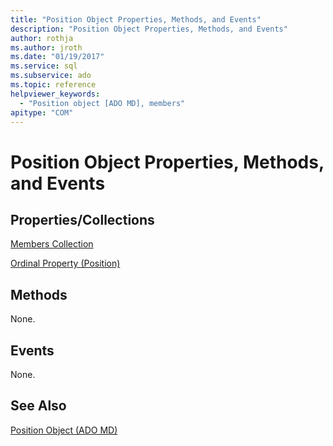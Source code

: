 ```yaml
---
title: "Position Object Properties, Methods, and Events"
description: "Position Object Properties, Methods, and Events"
author: rothja
ms.author: jroth
ms.date: "01/19/2017"
ms.service: sql
ms.subservice: ado
ms.topic: reference
helpviewer_keywords:
  - "Position object [ADO MD], members"
apitype: "COM"
---
```

# Position Object Properties, Methods, and Events
## Properties/Collections  
 [Members Collection](./members-collection-ado-md.md)  
  
 [Ordinal Property (Position)](./ordinal-property-ado-md-position.md)  
  
## Methods  
 None.  
  
## Events  
 None.  
  
## See Also  
 [Position Object (ADO MD)](./position-object-ado-md.md)